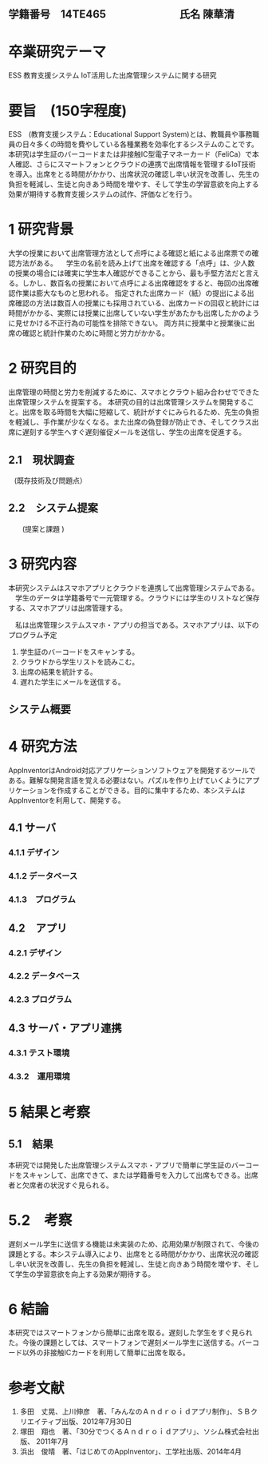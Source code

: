 ## 学籍番号　14TE465　　　　　　　氏名 陳華清

# 卒業研究テーマ
ESS 教育支援システム
IoT活用した出席管理システムに関する研究
# 要旨　(150字程度)
ESS　(教育支援システム：Educational Support System)とは、教職員や事務職員の日々多くの時間を費やしている各種業務を効率化するシステムのことです。
本研究は学生証のバーコードまたは非接触IC型電子マネーカード（FeliCa）で本人確認、さらにスマートフォンとクラウドの連携で出席情報を管理するIoT技術を導入。出席をとる時間がかかり、出席状況の確認し辛い状況を改善し、先生の負担を軽減し、生徒と向きあう時間を増やす、そして学生の学習意欲を向上する効果が期待する教育支援システムの試作、評価などを行う。


# 1 研究背景
大学の授業において出席管理方法として点呼による確認と紙による出席票での確認方法がある。
　学生の名前を読み上げて出席を確認する「点呼」は、少人数の授業の場合には確実に学生本人確認ができることから、最も手堅方法だと言える。しかし、数百名の授業において点呼による出席確認をすると、毎回の出席確認作業は膨大なものと思われる。
 指定された出席カード（紙）の提出による出席確認の方法は数百人の授業にも採用されている、出席カードの回収と統計には時間がかかる、実際には授業に出席していない学生があたかも出席したかのように見せかける不正行為の可能性を排除できない。
両方共に授業中と授業後に出席の確認と統計作業のために時間と労力がかかる。


# 2 研究目的
出席管理の時間と労力を削減するために、スマホとクラウト組み合わせでできた出席管理システムを提案する。
本研究の目的は出席管理システムを開発すること。出席を取る時間を大幅に短縮して、統計がすぐにみられるため、先生の負担を軽減し、手作業が少なくなる。また出席の偽登録が防止でき、そしてクラス出席に遅刻する学生へすぐ遅刻催促メールを送信し、学生の出席を促進する。

## 2.1　現状調査
    (既存技術及び問題点）
## 2.2　システム提案
　　(提案と課題 )
  
# 3 研究内容
本研究システムはスマホアプリとクラウドを連携して出席管理システムである。
　学生のデータは学籍番号で一元管理する。クラウドには学生のリストなど保存する、スマホアプリは出席管理する。

　私は出席管理システムスマホ・アプリの担当である。スマホアプリは、以下のプログラム予定

1. 学生証のバーコードをスキャンする。
2. クラウドから学生リストを読みこむ。
3. 出席の結果を統計する。
4. 遅れた学生にメールを送信する。

## システム概要

# 4  研究方法

AppInventorはAndroid対応アプリケーションソフトウェアを開発するツールである。難解な開発言語を覚える必要はない。パズルを作り上げていくようにアプリケーションを作成することができる。目的に集中するため、本システムはAppInventorを利用して、開発する。

## 4.1 サーバ

### 4.1.1 デザイン

### 4.1.2 データベース

### 4.1.3　プログラム

## 4.2　アプリ

### 4.2.1 デザイン

### 4.2.2 データベース 

### 4.2.3 プログラム

## 4.3 サーバ・アプリ連携

### 4.3.1 テスト環境

### 4.3.2　運用環境

# 5 結果と考察

## 5.1　結果
本研究では開発した出席管理システムスマホ・アプリで簡単に学生証のバーコードをスキャンして、出席できて、または学籍番号を入力して出席もできる。出席者と欠席者の状況すぐ見られる。


# 5.2　考察
遅刻メール学生に送信する機能は未実装のため、応用効果が制限されて、今後の課題とする。本システム導入により、出席をとる時間がかかり、出席状況の確認し辛い状況を改善し、先生の負担を軽減し、生徒と向きあう時間を増やす、そして学生の学習意欲を向上する効果が期待する。


# 6 結論
本研究ではスマートフォンから簡単に出席を取る。遅刻した学生をすぐ見られた。今後の課題としては、スマートフォンで遅刻メール学生に送信する。バーコード以外の非接触ICカードを利用して簡単に出席を取る。


# 参考文献
1. 多田　丈晃、上川伸彦　著、「みんなのＡｎｄｒｏｉｄアプリ制作」、ＳＢクリエイティブ出版、2012年7月30日
2. 塚田　翔也　著、「30分でつくるＡｎｄｒｏｉｄアプリ」、ソシム株式会社出版、   2011年7月
3. 浜出　俊晴　著、「はじめてのAppInventor」、工学社出版、2014年4月

